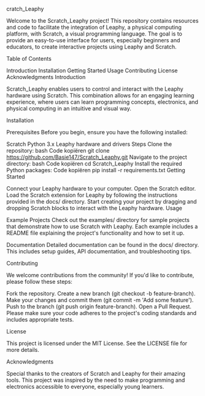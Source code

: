 cratch_Leaphy

Welcome to the Scratch_Leaphy project! This repository contains resources and code to facilitate the integration of Leaphy, a physical computing platform, with Scratch, a visual programming language. The goal is to provide an easy-to-use interface for users, especially beginners and educators, to create interactive projects using Leaphy and Scratch.

Table of Contents

Introduction
Installation
Getting Started
Usage
Contributing
License
Acknowledgments
Introduction

Scratch_Leaphy enables users to control and interact with the Leaphy hardware using Scratch. This combination allows for an engaging learning experience, where users can learn programming concepts, electronics, and physical computing in an intuitive and visual way.

Installation

Prerequisites
Before you begin, ensure you have the following installed:

Scratch
Python 3.x
Leaphy hardware and drivers
Steps
Clone the repository:
bash
Code kopiëren
git clone https://github.com/Basie147/Scratch_Leaphy.git
Navigate to the project directory:
bash
Code kopiëren
cd Scratch_Leaphy
Install the required Python packages:
Code kopiëren
pip install -r requirements.txt
Getting Started

Connect your Leaphy hardware to your computer.
Open the Scratch editor.
Load the Scratch extension for Leaphy by following the instructions provided in the docs/ directory.
Start creating your project by dragging and dropping Scratch blocks to interact with the Leaphy hardware.
Usage

Example Projects
Check out the examples/ directory for sample projects that demonstrate how to use Scratch with Leaphy. Each example includes a README file explaining the project's functionality and how to set it up.

Documentation
Detailed documentation can be found in the docs/ directory. This includes setup guides, API documentation, and troubleshooting tips.

Contributing

We welcome contributions from the community! If you'd like to contribute, please follow these steps:

Fork the repository.
Create a new branch (git checkout -b feature-branch).
Make your changes and commit them (git commit -m 'Add some feature').
Push to the branch (git push origin feature-branch).
Open a Pull Request.
Please make sure your code adheres to the project's coding standards and includes appropriate tests.

License

This project is licensed under the MIT License. See the LICENSE file for more details.

Acknowledgments

Special thanks to the creators of Scratch and Leaphy for their amazing tools.
This project was inspired by the need to make programming and electronics accessible to everyone, especially young learners.
